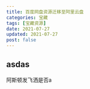 ```yaml
---
title: 百度网盘资源迁移至阿里云盘
categories: 宝藏
tags: [宝藏资源]
date: 2021-07-27  
updated: 2021-07-27
post: false
---
```



## asdas
阿斯顿发飞洒是否a